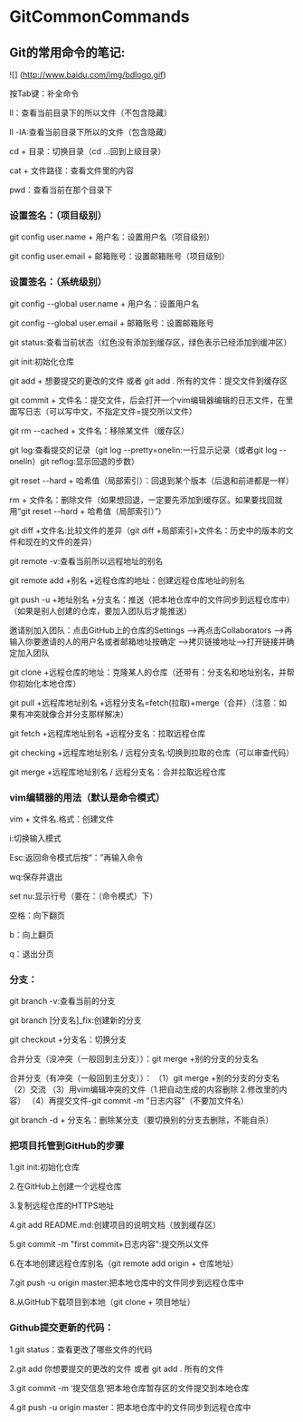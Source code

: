 # GitCommonCommands
## Git的常用命令的笔记:

![] (http://www.baidu.com/img/bdlogo.gif)

按Tab键：补全命令

ll：查看当前目录下的所以文件（不包含隐藏）

ll -lA:查看当前目录下所以的文件（包含隐藏）

cd + 目录：切换目录（cd ..:回到上级目录）

cat + 文件路径：查看文件里的内容

pwd：查看当前在那个目录下



### 设置签名：（项目级别）
git config user.name + 用户名：设置用户名（项目级别）

git config user.email + 邮箱账号：设置邮箱账号（项目级别）

### 设置签名：（系统级别）
git config --global user.name + 用户名：设置用户名

git config --global user.email + 邮箱账号：设置邮箱账号


git status:查看当前状态（红色没有添加到缓存区，绿色表示已经添加到缓冲区）

git init:初始化仓库

git add + 想要提交的更改的文件 或者 git add . 所有的文件：提交文件到缓存区

git commit + 文件名：提交文件，后会打开一个vim编辑器编辑的日志文件，在里面写日志（可以写中文，不指定文件=提交所以文件）

git rm --cached + 文件名：移除某文件（缓存区）

git log:查看提交的记录（git log --pretty=onelin:一行显示记录（或者git log --onelin）git reflog:显示回退的步数）

git reset --hard + 哈希值（局部索引）：回退到某个版本（后退和前进都是一样）

rm + 文件名：删除文件（如果想回退，一定要先添加到缓存区。如果要找回就用“git reset --hard + 哈希值（局部索引）”）

git diff +文件名:比较文件的差异（git diff +局部索引+文件名：历史中的版本的文件和现在的文件的差异）

git remote -v:查看当前所以远程地址的别名

git remote add +别名 +远程仓库的地址：创建远程仓库地址的别名

git push -u +地址别名 +分支名：推送（把本地仓库中的文件同步到远程仓库中）（如果是别人创建的仓库，要加入团队后才能推送）

邀请别加入团队：点击GitHub上的仓库的Settings -->再点击Collaborators -->再输入你要邀请的人的用户名或者邮箱地址按确定 -->拷贝链接地址-->打开链接并确定加入团队

git clone +远程仓库的地址：克隆某人的仓库（还带有：分支名和地址别名，并帮你初始化本地仓库）

git pull +远程库地址别名 +远程分支名=fetch(拉取)+merge（合并）（注意：如果有冲突就像合并分支那样解决）

git fetch +远程库地址别名 +远程分支名：拉取远程仓库

git checking +远程库地址别名 / 远程分支名:切换到拉取的仓库（可以审查代码）

git merge +远程库地址别名 / 远程分支名：合并拉取远程仓库




### vim编辑器的用法（默认是命令模式）

vim + 文件名.格式：创建文件

i:切换输入模式

Esc:返回命令模式后按“：”再输入命令

wq:保存并退出

set nu:显示行号（要在：（命令模式）下）

空格：向下翻页

b：向上翻页

q：退出分页




### 分支：
git branch -v:查看当前的分支

git branch [分支名]_fix:创建新的分支

git checkout +分支名：切换分支

合并分支（没冲突（一般回到主分支））：git merge +别的分支的分支名

合并分支（有冲突（一般回到主分支））：
  （1）git merge +别的分支的分支名
  （2）交流
  （3）用vim编辑冲突的文件（1.把自动生成的内容删除 2.修改里的内容）
  （4）再提交文件-git commit -m "日志内容"（不要加文件名）

git branch -d + 分支名：删除某分支（要切换别的分支去删除，不能自杀） 






### 把项目托管到GitHub的步骤
1.git init:初始化仓库

2.在GitHub上创建一个远程仓库

3.复制远程仓库的HTTPS地址

4.git add README.md:创建项目的说明文档（放到缓存区）

5.git commit -m "first commit+日志内容":提交所以文件

6.在本地创建远程仓库别名（git remote add origin + 仓库地址）

7.git push -u origin master:把本地仓库中的文件同步到远程仓库中

8.从GitHub下载项目到本地（git clone + 项目地址）

### Github提交更新的代码：
1.git status：查看更改了哪些文件的代码

2.git add 你想要提交的更改的文件 或者 git add . 所有的文件

3.git commit -m ‘提交信息’把本地仓库暂存区的文件提交到本地仓库

4.git push -u origin master：把本地仓库中的文件同步到远程仓库中

